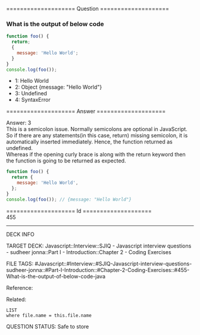==================== Question ====================  

### What is the output of below code

```javascript
function foo() {
  return;
  {
    message: 'Hello World';
  }
}
console.log(foo());
```

- 1: Hello World
- 2: Object {message: "Hello World"}
- 3: Undefined
- 4: SyntaxError  

==================== Answer ====================  

Answer: 3  
This is a semicolon issue. Normally semicolons are optional in JavaScript. So if
there are any statements(in this case, return) missing semicolon, it is
automatically inserted immediately. Hence, the function returned as undefined.  
Whereas if the opening curly brace is along with the return keyword then the
function is going to be returned as expected.

```javascript
function foo() {
  return {
    message: 'Hello World',
  };
}
console.log(foo()); // {message: "Hello World"}
```

==================== Id ====================  
455
<!--ID: 1707879789520-->

---

DECK INFO

TARGET DECK: Javascript::Interview::SJIQ - Javascript interview questions - sudheer jonna::Part I - Introduction::Chapter 2 - Coding Exercises

FILE TAGS: #Javascript::#Interview::#SJIQ-Javascript-interview-questions-sudheer-jonna::#Part-I-Introduction::#Chapter-2-Coding-Exercises::#455-What-is-the-output-of-below-code-java

Reference:

Related:

```dataview
LIST
where file.name = this.file.name
```
QUESTION STATUS: Safe to store
